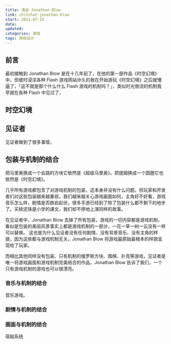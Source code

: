 ```yaml
---
title: 浅谈 Jonathan Blow
link: chitchat-jonathan-blow
start: 2021-07-23
date: 
updated: 
categories: 游戏
tags: 游戏设计
---
```


## 前言

最初接触到 Jonathan Blow 是在十几年前了，在他的第一部作品《时空幻境》中，但彼时浸淫各种 Flash 游戏网站许久的我在开始游玩《时空幻境》之后就懵逼了，「这不就是那个什么什么 Flash 游戏的机制吗？」，类似时光倒流的机制我早就在各种 Flash 中见过了，

## 时空幻境

## 见证者

见证者做到了很多事情，

## 包装与机制的结合

把马里奥换成一个会跳的方块它依然是《超级马里奥》，把提姆换成一个圆圈它也依然是《时空幻境》。

几乎所有游戏都包含了对游戏机制的包装，这本身并没有什么问题。但玩家和开发者们对这些包装越来越重视，我们越来越关心游戏画面如何，主角好不好看，游戏音乐怎么样，剧情是否跌宕起伏，很多手游已经到了除了包装什么都不剩下的地步了。买椟还珠是小学的课文，我们却不停地上演同样的故事。

在见证者中，Jonathan Blow 去掉了所有包装，游戏的一切内容都是游戏机制，看似是包装的美丽风景事实上都是游戏机制的一部分，一花一草一树一云没有一样可以替换。
这也是为什么见证者没有任何剧情、没有背景音乐、没有主角的样貌，因为这些都与游戏机制无关。Jonathan Blow 将游戏最原始最根本的样貌呈现给了玩家。

而相比其他同样没有包装、只有机制的俄罗斯方块、围棋、扑克等游戏，见证者是唯一将游戏画面和游戏机制完美结合的作品，Jonathan Blow 告诉了我们，一个只有游戏机制的游戏也可以很漂亮。

### 音乐与机制的结合

音乐游戏。

### 剧情与机制的结合

### 画面与机制的结合

宿敌系统
